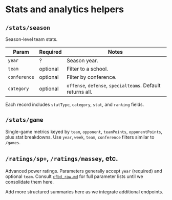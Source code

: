 # Stats and analytics helpers

## `/stats/season`
Season-level team stats.

| Param | Required | Notes |
| --- | --- | --- |
| `year` | ? | Season year. |
| `team` | optional | Filter to a school. |
| `conference` | optional | Filter by conference. |
| `category` | optional | `offense`, `defense`, `specialteams`. Default returns all. |

Each record includes `statType`, `category`, `stat`, and `ranking` fields.

## `/stats/game`
Single-game metrics keyed by `team`, `opponent`, `teamPoints`, `opponentPoints`, plus stat breakdowns. Use `year`, `week`, `team`, `conference` filters similar to `/games`.

## `/ratings/sp+`, `/ratings/massey`, etc.
Advanced power ratings. Parameters generally accept `year` (required) and optional `team`. Consult [`cfbd_raw.md`](cfbd_raw.md) for full parameter lists until we consolidate them here.

Add more structured summaries here as we integrate additional endpoints.
